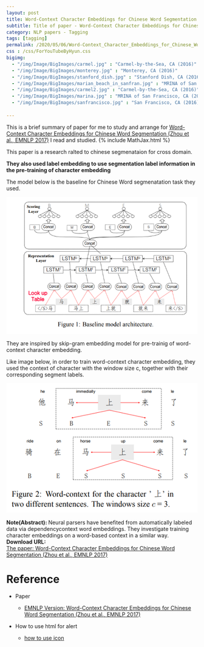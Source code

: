 ```yaml
---
layout: post
title: Word-Context Character Embeddings for Chinese Word Segmentation
subtitle: Title of paper - Word-Context Character Embeddings for Chinese Word Segmentation
category: NLP papers - Tagging
tags: [tagging]
permalink: /2020/05/06/Word-Context_Character_Embeddings_for_Chinese_Word_Segmentation/
css : /css/ForYouTubeByHyun.css
bigimg: 
  - "/img/Image/BigImages/carmel.jpg" : "Carmel-by-the-Sea, CA (2016)"
  - "/img/Image/BigImages/monterey.jpg" : "Monterey, CA (2016)"
  - "/img/Image/BigImages/stanford_dish.jpg" : "Stanford Dish, CA (2016)"
  - "/img/Image/BigImages/marian_beach_in_sanfran.jpg" : "MRINA of San Francisco, CA (2016)"
  - "/img/Image/BigImages/carmel2.jpg" : "Carmel-by-the-Sea, CA (2016)"
  - "/img/Image/BigImages/marina.jpg" : "MRINA of San Francisco, CA (2016)"
  - "/img/Image/BigImages/sanfrancisco.jpg" : "San Francisco, CA (2016)"
  
---
```


This is a brief summary of paper for me to study and arrange for [Word-Context Character Embeddings for Chinese Word Segmentation (Zhou et al., EMNLP 2017)](https://www.aclweb.org/anthology/D17-1079/) I read and studied. 
{% include MathJax.html %}

This paper is a research ralted to chinese segmenataion for cross domain. 

**They also used label embedding to use segmentation label information in the pre-training of character embedding**

The model below is the baseline for Chinese Word segmenatation task they used.

![Zhou et al., EMNLP 2017](/img/Image/NaturalLanguageProcessing/NLPLabs/Paper_Investigation/Tagging/2020-05-06-Word-Context_Character_Embeddings_for_Chinese_Word_Segmentation/word-context_characte_embedding.PNG)

They are inspired by skip-gram embedding model for pre-trainig of word-context character embedding.

Like image below, in order to train word-context character embedding, they used the context of character with the window size c, together with their corresponding segment labels. 

![Zhou et al., EMNLP 2017](/img/Image/NaturalLanguageProcessing/NLPLabs/Paper_Investigation/Tagging/2020-05-06-Word-Context_Character_Embeddings_for_Chinese_Word_Segmentation/word_context.PNG)

<div class="alert alert-info" role="alert"><i class="fa fa-info-circle"></i> <b>Note(Abstract): </b>
Neural parsers have benefited from automatically labeled data via dependencycontext word embeddings. They investigate training character embeddings on a word-based context in a similar way.
</div>
    
<div class="alert alert-success" role="alert"><i class="fa fa-paperclip fa-lg"></i> <b>Download URL: </b><br>
  <a href="https://www.aclweb.org/anthology/D17-1079/">The paper: Word-Context Character Embeddings for Chinese Word Segmentation (Zhou et al., EMNLP 2017)</a>
</div>

# Reference 

- Paper 
  - [EMNLP Version: Word-Context Character Embeddings for Chinese Word Segmentation (Zhou et al., EMNLP 2017)](https://www.aclweb.org/anthology/D17-1079/)
  
- How to use html for alert
  - [how to use icon](http://idratherbewriting.com/documentation-theme-jekyll/mydoc_icons.html)
    




























